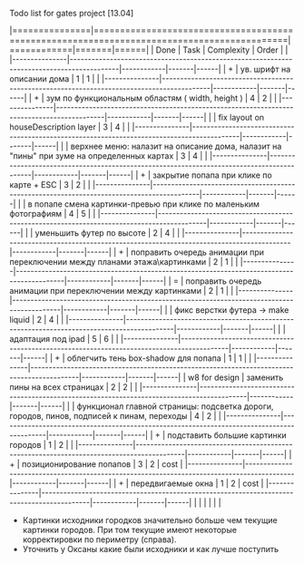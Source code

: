 Todo list for gates project [13.04]

|===============|===========================================================================================|============|=======|======|
|      Done     |                                            Task                                           | Complexity | Order |      |
|---------------|-------------------------------------------------------------------------------------------|------------|-------|------|
| +             | ув. шрифт на описании дома                                                                |          1 |     1 |      |
|---------------|-------------------------------------------------------------------------------------------|------------|-------|------|
| +             | зум по функциональным областям ( width, height )                                          |          4 |     2 |      |
|---------------|-------------------------------------------------------------------------------------------|------------|-------|------|
|               | fix layout on houseDescription layer                                                      |          3 |     4 |      |
|---------------|-------------------------------------------------------------------------------------------|------------|-------|------|
|               | верхнее меню: налазит на описание дома, налазит на "пины" при зуме на определенных картах |          3 |     4 |      |
|---------------|-------------------------------------------------------------------------------------------|------------|-------|------|
| +             | закрытие попапа при клике по карте + ESC                                                  |          3 |     2 |      |
|---------------|-------------------------------------------------------------------------------------------|------------|-------|------|
|               | в попапе смена картинки-превью при клике по маленьким фотографиям                         |          4 |     5 |      |
|---------------|-------------------------------------------------------------------------------------------|------------|-------|------|
|               | уменьшить футер по высоте                                                                 |          2 |     4 |      |
|---------------|-------------------------------------------------------------------------------------------|------------|-------|------|
| +             | поправить очередь анимации при переключении между планами этажа\картинками                |          2 |     1 |      |
|---------------|-------------------------------------------------------------------------------------------|------------|-------|------|
| =             | поправить очередь анимации при переключении между картинками                              |          2 |     1 |      |
|---------------|-------------------------------------------------------------------------------------------|------------|-------|------|
|               | фикс верстки футера -> make liquid                                                        |          2 |     4 |      |
|---------------|-------------------------------------------------------------------------------------------|------------|-------|------|
|               | адаптация под ipad                                                                        |          5 |     6 |      |
|---------------|-------------------------------------------------------------------------------------------|------------|-------|------|
| +             | облегчить тень box-shadow для попапа                                                      |          1 |     1 |      |
|---------------|-------------------------------------------------------------------------------------------|------------|-------|------|
| w8 for design | заменить пины на всех страницах                                                           |          2 |     2 |      |
|---------------|-------------------------------------------------------------------------------------------|------------|-------|------|
|               | функционал главной страницы: подсветка дороги, городов, пинов, подписей к пинам, переходы |          4 |     2 |      |
|---------------|-------------------------------------------------------------------------------------------|------------|-------|------|
| +             | подставить большие картинки городов                                                       |          1 |     2 |      |
|---------------|-------------------------------------------------------------------------------------------|------------|-------|------|
| +             | позиционирование попапов                                                                  |          3 |     2 | cost |
|---------------|-------------------------------------------------------------------------------------------|------------|-------|------|
| +             | передвигаемые окна                                                                        |          1 |     2 | cost |
|---------------|-------------------------------------------------------------------------------------------|------------|-------|------|
|               |                                                                                           |            |       |      |
		

* Картинки исходники городков значительно больше чем текущие картинки городов. При том текущие имеют некоторые корректировки по периметру (справа). 
* Уточнить у Оксаны какие были исходники и как лучше поступить